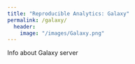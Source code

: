 ```yaml
---
title: "Reproducible Analytics: Galaxy"
permalink: /galaxy/
  header:
    image: "/images/Galaxy.png"
---
```


Info about Galaxy server